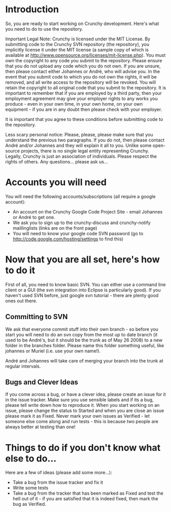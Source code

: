 # Introduction #

So, you are ready to start working on Crunchy development. Here's what you need to do to use the repository.

Important Legal Note: Crunchy is licensed under the MIT License. By submitting code to the Crunchy SVN repository (the repository), you implicitly license it under the MIT license (a sample copy of which is available at http://www.opensource.org/licenses/mit-license.php). You must own the copyright to any code you submit to the repository. Please ensure that you do not upload any code which you do not own. If you are unsure, then please contact either Johannes or André, who will advise you. In the event that you submit code to which you do not own the rights, it will be removed, and all write access to the repository will be revoked. You will retain the copyright to all original code that you submit to the repository. It is important to remember that if you are employed by a third party, then your employment agreement may give your employer rights to any works you produce - even in your own time, in your own home, on your own equipment - if you are in any doubt then please check with your employer.

It is important that you agree to these conditions before submitting code to the repository.

Less scary personal notice: Please, please, please make sure that you understand the previous two paragraphs. If you do not, then please contact André and/or Johannes and they will explain it all to you. Unlike some open-source projects, there is no single legal entity representing Crunchy. Legally, Crunchy is just an association of individuals. Please respect the rights of others. Any questions... please ask us...

# Accounts you will need #

You will need the following accounts/subscriptions (all require a google account):
  * An account on the Crunchy Google Code Project Site - email Johannes or André to get one.
  * We ask you to sign up to the crunchy-discuss and crunchy-notify maillinglists (links are on the front page)
  * You will need to know your google code SVN password (go to http://code.google.com/hosting/settings to find this)

# Now that you are all set, here's how to do it #

First of all, you need to know basic SVN. You can either use a command line client or a GUI (the svn integration into Eclipse is particularly good). If you haven't used SVN before, just google svn tutorial - there are plenty good ones out there.

## Committing to SVN ##

We ask that everyone commit stuff into their own branch - so before you start you will need to do an svn copy from the most up to date branch (it used to be André's, but it should be the trunk as of May 26 2008) to a new folder in the branches folder. Please name this folder something useful, like johannes or Muriel (i.e. use your own name!).

André and Johannes will take care of merging your branch into the trunk at regular intervals.

## Bugs and Clever Ideas ##

If you come across a bug, or have a clever idea, please create an issue for it in the issue tracker. Make sure you use sensible labels and if its a bug, please tell write down how to reproduce it. When you start working on an issue, please change the status to Started and when you are close an issue please mark it as Fixed. Never mark your own issues as Verified - let someone else come along and run tests - this is because two people are always better at testing than one!

# Things to do if you don't know what else to do... #

Here are a few of ideas (please add some more...):
  * Take a bug from the issue tracker and fix it
  * Write some tests
  * Take a bug from the tracker that has been marked as Fixed and test the hell out of it - if you are satisfied that it is indeed fixed, then mark the bug as Verified.